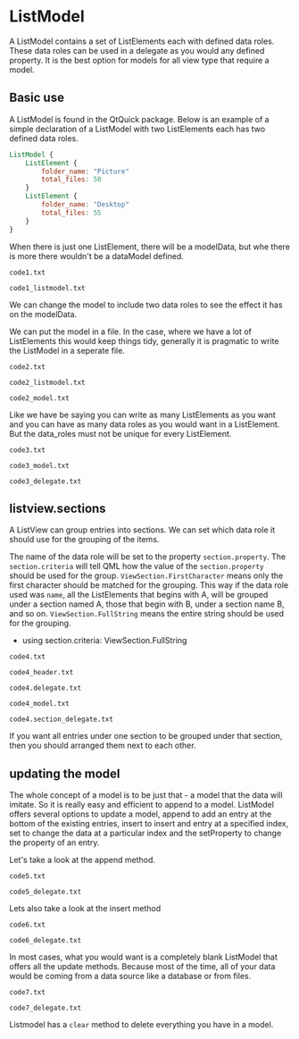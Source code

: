 # ListModel

A ListModel contains a set of ListElements each with defined data roles. These data roles can be used in a delegate as you would any defined property. It is the best option for models for all view type that require a model.

## Basic use

A ListModel is found in the QtQuick package. Below is an example of a simple declaration of a ListModel with two ListElements each has two defined data roles.

```qml
ListModel {
    ListElement {
        folder_name: "Picture"
        total_files: 50
    }
    ListElement {
        folder_name: "Desktop"
        total_files: 55
    }
}
```

When there is just one ListElement, there will be a modelData, but whe there is more there wouldn't be a dataModel defined.

`code1.txt`

`code1_listmodel.txt`

We can change the model to include two data roles to see the effect it has on the modelData.

We can put the model in a file. In the case, where we have a lot of ListElements this would keep things tidy, generally it is pragmatic to write the ListModel in a seperate file.

`code2.txt`

`code2_listmodel.txt`

`code2_model.txt`

Like we have be saying you can write as many ListElements as you want and you can have as many data roles as you would want in a ListElement. But the data_roles must not be unique for every ListElement.

`code3.txt`

`code3_model.txt`

`code3_delegate.txt`

## listview.sections

A ListView can group entries into sections. We can set which data role it should use for the grouping of the items.

The name of the data role will be set to the property `section.property`. The `section.criteria` will tell QML how the value of the `section.property` should be used for the group. `ViewSection.FirstCharacter` means only the first character should be matched for the grouping. This way if the data role used was `name`, all the ListElements that begins with A, will be grouped under a section named A, those that begin with B, under a section name B, and so on.  `ViewSection.FullString` means the entire string should be used for the grouping.

- using section.criteria: ViewSection.FullString

`code4.txt`

`code4_header.txt`

`code4.delegate.txt`

`code4_model.txt`

`code4.section_delegate.txt`

If you want all entries under one section to be grouped under that section, then you should arranged them next to each other.

## updating the model

The whole concept of a model is to be just that - a model that the data will imitate. So it is really easy and efficient to append to a model. ListModel offers several options to update a model, append to add an entry at the bottom of the existing entries, insert to insert and entry at a specified index, set to change the data at a particular index and the setProperty to change the property of an entry.

Let's take a look at the append method.

`code5.txt`

`code5_delegate.txt`

Lets also take a look at the insert method

`code6.txt`

`code6_delegate.txt`

In most cases, what you would want is a completely blank ListModel that offers all the update methods. Because most of the time, all of your data would be coming from a data source like a database or from files.

`code7.txt`

`code7_delegate.txt`

Listmodel has a `clear` method to delete everything you have in a model.
